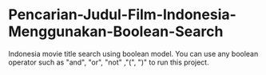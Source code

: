 # Pencarian-Judul-Film-Indonesia-Menggunakan-Boolean-Search


Indonesia movie title search using boolean model.
You can use any boolean operator such as "and", "or", "not" ,"(", ")" to run this project.
